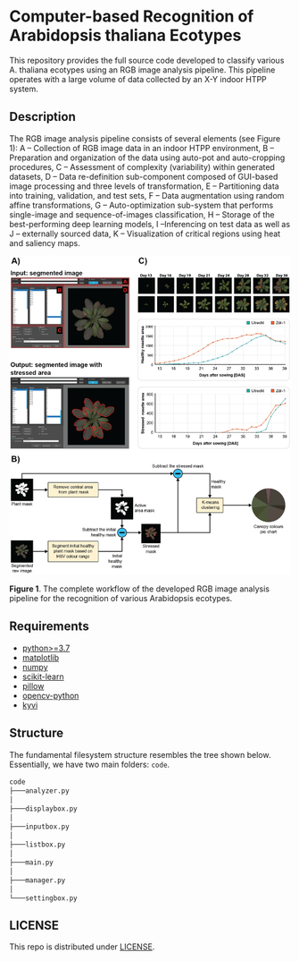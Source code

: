 # Computer-based Recognition of Arabidopsis thaliana Ecotypes

This repository provides the full source code developed to classify various A. thaliana ecotypes using an RGB image analysis pipeline. This pipeline operates with a large volume of data collected by an X-Y indoor HTPP system.

## Description

The RGB image analysis pipeline consists of several elements (see Figure 1):
A – Collection of RGB image data in an indoor HTPP environment, B – Preparation and organization of the data using auto-pot and auto-cropping procedures, C – Assessment of complexity (variability) within generated datasets, D – Data re-definition sub-component composed of GUI-based image processing and three levels of transformation, E – Partitioning data into training, validation, and test sets, F – Data augmentation using random affine transformations, G – Auto-optimization sub-system that performs single-image and sequence-of-images classification, H – Storage of the best-performing deep learning models, I –Inferencing on test data as well as J – externally sourced data,  K – Visualization of critical regions using heat and saliency maps.

![image](image/ex_GUI_flow.png)

**Figure 1**. The complete workflow of the developed RGB image analysis pipeline for the recognition of various Arabidopsis ecotypes.

## Requirements
- [python>=3.7](https://www.python.org/downloads/)
- [matplotlib](https://pypi.org/project/matplotlib/)
- [numpy](https://pypi.org/project/numpy/)
- [scikit-learn](https://pypi.org/project/scikit-learn/)
- [pillow](https://pypi.org/project/pillow/)
- [opencv-python](https://pypi.org/project/opencv-python/)
- [kyvi](https://pypi.org/project/Kivy/)

## Structure
The fundamental filesystem structure resembles the tree shown below. Essentially, we have two main folders: ```code```.
```
code
├───analyzer.py
│
├───displaybox.py
│
├───inputbox.py
│
├───listbox.py
│
├───main.py
│
├───manager.py
│
└───settingbox.py
```

## LICENSE
This repo is distributed under [LICENSE](LICENSE).
